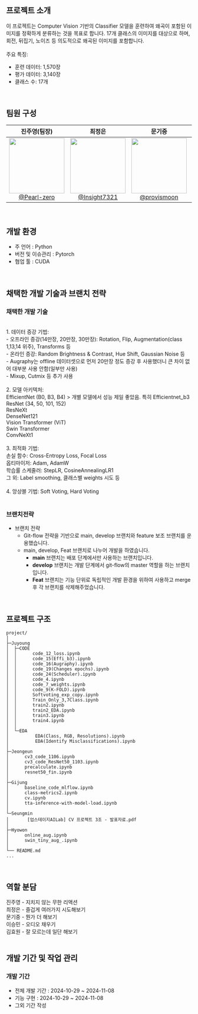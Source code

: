 ## 프로젝트 소개
이 프로젝트는 Computer Vision 기반의 Classifier 모델을 훈련하여 왜곡이 포함된 이미지를 정확하게 분류하는 것을 목표로 합니다. 17개 클래스의 이미지를 대상으로 하며, 회전, 뒤집기, 노이즈 등 의도적으로 왜곡된 이미지를 포함합니다.
<br>
<br>
주요 특징:
<br>
- 훈련 데이터: 1,570장
- 평가 데이터: 3,140장
- 클래스 수: 17개
<br>

## 팀원 구성

<div align="center">

| **진주영(팀장)** | **최정은** | **문기중** | **이승민** | **김효원** |
| :------: |  :------: | :------: | :------: | :------: |
|[<img src="https://avatars.githubusercontent.com/u/156163982?v=4" height=150 width=150> <br/> @Pearl-zero](https://github.com/Pearl-zero) |[<img src="https://avatars.githubusercontent.com/u/156163982?v=4" height=150 width=150> <br/> @Insight7321](https://github.com/Insight7321) |[<img src="https://avatars.githubusercontent.com/u/156163982?v=4" height=150 width=150> <br/> @provismoon](https://github.com/provismoon) |[<img src="https://avatars.githubusercontent.com/u/156163982?v=4" height=150 width=150> <br/> @bzwear](https://github.com/bzwear) |[<img src="https://avatars.githubusercontent.com/u/156163982?v=4" height=150 width=150> <br/> @hannakhw](https://github.com/hannakhw) |
</div>

<br>

## 개발 환경

- 주 언어 : Python
- 버전 및 이슈관리 : Pytorch 
- 협업 툴 : CUDA

<br>

## 채택한 개발 기술과 브랜치 전략

### 채택한 개발 기술
<br>
1. 데이터 증강 기법:
<br>
- 오프라인 증강(14만장, 20만장, 30만장): Rotation, Flip, Augmentation(class 1,13,14 위주), Transforms 등
<br>
- 온라인 증강: Random Brightness & Contrast, Hue Shift, Gaussian Noise 등
<br>
- Augraphy는 offline 데이터셋으로 먼저 20만장 정도 증강 후 사용했더니 큰 차이 없어 대부분 사용 안함(일부만 사용)
<br>
- Mixup, Cutmix 등 추가 사용
<br>
<br>
2. 모델 아키텍처:
<br>
EfficientNet (B0, B3, B4) > 개별 모델에서 성능 제일 좋았음. 특히 Efficientnet_b3
<br>
ResNet (34, 50, 101, 152)
<br>
ResNeXt
<br>
DenseNet121
<br>
Vision Transformer (ViT)
<br>
Swin Transformer
<br>
ConvNeXt1
<br>
<br>
3. 최적화 기법:
<br>
손실 함수: Cross-Entropy Loss, Focal Loss
<br>
옵티마이저: Adam, AdamW
<br>
학습률 스케줄러: StepLR, CosineAnnealingLR1
<br>
그 외: Label smoothing, 클래스별 weights 시도 등
<br>
<br>
4. 앙상블 기법:
Soft Voting, Hard Voting
<br>
<br>

### 브랜치전략     
- 브랜치 전략
  - Git-flow 전략을 기반으로 main, develop 브랜치와 feature 보조 브랜치를 운용했습니다.
  - main, develop, Feat 브랜치로 나누어 개발을 하였습니다.
    - **main** 브랜치는 배포 단계에서만 사용하는 브랜치입니다.
    - **develop** 브랜치는 개발 단계에서 git-flow의 master 역할을 하는 브랜치입니다.
    - **Feat** 브랜치는 기능 단위로 독립적인 개발 환경을 위하여 사용하고 merge 후 각 브랜치를 삭제해주었습니다.


<br>

## 프로젝트 구조
```
project/
│
├─Juyoung
│  ├─CODE
│  │      code_12_loss.ipynb
│  │      code_15(Effi_b3).ipynb
│  │      code_16(Augraphy).ipynb
│  │      code_19(Changes epochs).ipynb
│  │      code_24(Scheduler).ipynb
│  │      code_4.ipynb
│  │      code_7_weights.ipynb
│  │      code_9(K-FOLD).ipynb
│  │      Softvoting_exp_copy.ipynb
│  │      Train_Only_3,7Class.ipynb
│  │      train2.ipynb
│  │      train2_EDA.ipynb
│  │      train3.ipynb
│  │      train4.ipynb
│  │
│  └─EDA
│          EDA(Class, RGB, Resolutions).ipynb
│          EDA(Identify Misclassifications).ipynb
│
├─Jeongeun
│      cv3_code_1106.ipynb
│      cv3_code_ResNet50_1103.ipynb
│      precalculate.ipynb
│      resnet50_fin.ipynb
│
├─Gijung
│      baseline_code_mlflow.ipynb
│      class-metrics2.ipynb
│      cv.ipynb
│      tta-inference-with-model-load.ipynb
│
└─Seungmin
│       [업스테이지AILab] CV 프로젝트 3조 - 발표자료.pdf
│
├─Hyowon
│      online_aug.ipynb
│      swin_tiny_aug_.ipynb
│
└── README.md
...

```
<br>

## 역할 분담

진주영 - 지치지 않는 무한 리액션
<br>
최정은 - 즐겁게 여러가지 시도해보기
<br>
문기중 - 뭔가 더 해보기
<br>
이승민 - 오디오 채우기
<br>
김효원 - 잘 모르는데 일단 해보기
<br>
<br>
## 개발 기간 및 작업 관리

### 개발 기간
- 전체 개발 기간 : 2024-10-29 ~ 2024-11-08
- 기능 구현 : 2024-10-29 ~ 2024-11-08
- 그외 기간 작성
  
<br>
